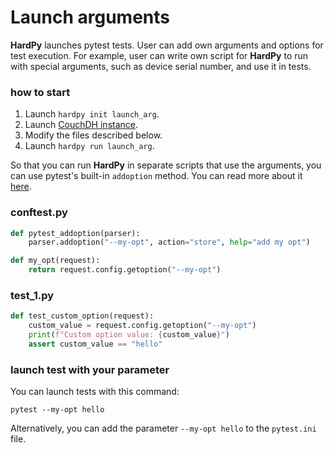 # Launch arguments

**HardPy** launches pytest tests. 
User can add own arguments and options for test execution. 
For example, user can write own script for **HardPy** to run with special arguments, such as device serial number, and use it in tests.

### how to start

1. Launch `hardpy init launch_arg`.
2. Launch [CouchDH instance](../documentation/database.md#couchdb-instance).
3. Modify the files described below.
4. Launch `hardpy run launch_arg`.

So that you can run **HardPy** in separate scripts that use the arguments, you can use pytest's built-in `addoption` method. 
You can read more about it [here](https://docs.pytest.org/en/stable/example/simple.html#how-to-change-command-line-options-defaults).

### conftest.py

```python
def pytest_addoption(parser):
    parser.addoption("--my-opt", action="store", help="add my opt")

def my_opt(request):
    return request.config.getoption("--my-opt")
```

### test_1.py

```python
def test_custom_option(request):
    custom_value = request.config.getoption("--my-opt")
    print(f"Custom option value: {custom_value}")
    assert custom_value == "hello"
```

### launch test with your parameter

You can launch tests with this command:

```
pytest --my-opt hello
```

Alternatively, you can add the parameter `--my-opt hello` to the `pytest.ini` file. 
